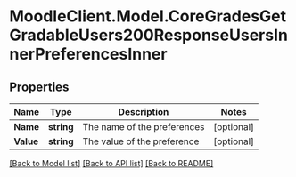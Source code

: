 # MoodleClient.Model.CoreGradesGetGradableUsers200ResponseUsersInnerPreferencesInner

## Properties

Name | Type | Description | Notes
------------ | ------------- | ------------- | -------------
**Name** | **string** | The name of the preferences | [optional] 
**Value** | **string** | The value of the preference | [optional] 

[[Back to Model list]](../README.md#documentation-for-models) [[Back to API list]](../README.md#documentation-for-api-endpoints) [[Back to README]](../README.md)

